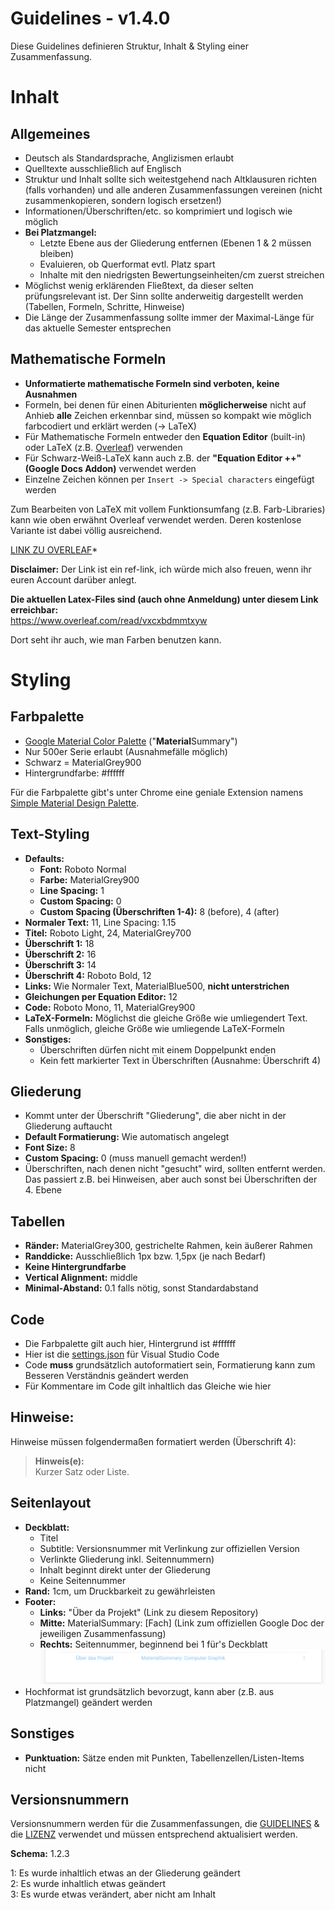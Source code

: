 # Guidelines - v1.4.0

Diese Guidelines definieren Struktur, Inhalt & Styling einer Zusammenfassung.

# Inhalt

## Allgemeines

-   Deutsch als Standardsprache, Anglizismen erlaubt
-   Quelltexte ausschließlich auf Englisch
-   Struktur und Inhalt sollte sich weitestgehend nach Altklausuren richten (falls vorhanden) und alle anderen Zusammenfassungen vereinen (nicht zusammenkopieren, sondern logisch ersetzen!)
-   Informationen/Überschriften/etc. so komprimiert und logisch wie möglich
-   **Bei Platzmangel:**
    -   Letzte Ebene aus der Gliederung entfernen (Ebenen 1 & 2 müssen bleiben)
    -   Evaluieren, ob Querformat evtl. Platz spart
    -   Inhalte mit den niedrigsten Bewertungseinheiten/cm zuerst streichen
-   Möglichst wenig erklärenden Fließtext, da dieser selten prüfungsrelevant ist. Der Sinn sollte anderweitig dargestellt werden (Tabellen, Formeln, Schritte, Hinweise)
-   Die Länge der Zusammenfassung sollte immer der Maximal-Länge für das aktuelle Semester entsprechen

## Mathematische Formeln

-   **Unformatierte mathematische Formeln sind verboten, keine Ausnahmen**
-   Formeln, bei denen für einen Abiturienten **möglicherweise** nicht auf Anhieb **alle** Zeichen erkennbar sind, müssen so kompakt wie möglich farbcodiert und erklärt werden (-> LaTeX)
-   Für Mathematische Formeln entweder den **Equation Editor** (built-in) oder LaTeX (z.B. [Overleaf](https://www.overleaf.com/read/vxcxbdmmtxyw)) verwenden
-   Für Schwarz-Weiß-LaTeX kann auch z.B. der **"Equation Editor ++" (Google Docs Addon)** verwendet werden
-   Einzelne Zeichen können per `Insert -> Special characters` eingefügt werden

Zum Bearbeiten von LaTeX mit vollem Funktionsumfang (z.B. Farb-Libraries) kann wie oben erwähnt Overleaf verwendet werden. Deren kostenlose Variante ist dabei völlig ausreichend.

[LINK ZU OVERLEAF](https://www.overleaf.com?r=9c649ec3&rm=d&rs=b)\*

**Disclaimer:** Der Link ist ein ref-link, ich würde mich also freuen, wenn ihr euren Account darüber anlegt.

**Die aktuellen Latex-Files sind (auch ohne Anmeldung) unter diesem Link erreichbar:**<br>
https://www.overleaf.com/read/vxcxbdmmtxyw

Dort seht ihr auch, wie man Farben benutzen kann.

# Styling

## Farbpalette

-   [Google Material Color Palette](https://www.materialui.co/colors) ("**Material**Summary")
-   Nur 500er Serie erlaubt (Ausnahmefälle möglich)
-   Schwarz = MaterialGrey900
-   Hintergrundfarbe: #ffffff

Für die Farbpalette gibt's unter Chrome eine geniale Extension namens [Simple Material Design Palette](https://chrome.google.com/webstore/detail/onaeadclbaeleijcfmmhopgmmmpedifa).

## Text-Styling

-   **Defaults:**
    -   **Font:** Roboto Normal
    -   **Farbe:** MaterialGrey900
    -   **Line Spacing:** 1
    -   **Custom Spacing:** 0
    -   **Custom Spacing (Überschriften 1-4):** 8 (before), 4 (after)
-   **Normaler Text:** 11, Line Spacing: 1.15
-   **Titel:** Roboto Light, 24, MaterialGrey700
-   **Überschrift 1:** 18
-   **Überschrift 2:** 16
-   **Überschrift 3:** 14
-   **Überschrift 4:** Roboto Bold, 12
-   **Links:** Wie Normaler Text, MaterialBlue500, **nicht unterstrichen**
-   **Gleichungen per Equation Editor:** 12
-   **Code:** Roboto Mono, 11, MaterialGrey900
-   **LaTeX-Formeln:** Möglichst die gleiche Größe wie umliegendert Text. Falls unmöglich, gleiche Größe wie umliegende LaTeX-Formeln
-   **Sonstiges:**
    -   Überschriften dürfen nicht mit einem Doppelpunkt enden
    -   Kein fett markierter Text in Überschriften (Ausnahme: Überschrift 4)

## Gliederung

-   Kommt unter der Überschrift "Gliederung", die aber nicht in der Gliederung auftaucht
-   **Default Formatierung:** Wie automatisch angelegt
-   **Font Size:** 8
-   **Custom Spacing:** 0 (muss manuell gemacht werden!)
-   Überschriften, nach denen nicht "gesucht" wird, sollten entfernt werden. Das passiert z.B. bei Hinweisen, aber auch sonst bei Überschriften der 4. Ebene

## Tabellen

-   **Ränder:** MaterialGrey300, gestrichelte Rahmen, kein äußerer Rahmen
-   **Randdicke:** Ausschließlich 1px bzw. 1,5px (je nach Bedarf)
-   **Keine Hintergrundfarbe**
-   **Vertical Alignment:** middle
-   **Minimal-Abstand:** 0.1 falls nötig, sonst Standardabstand

## Code

-   Die Farbpalette gilt auch hier, Hintergrund ist #ffffff
-   Hier ist die [settings.json](settings.json) für Visual Studio Code
-   Code **muss** grundsätzlich autoformatiert sein, Formatierung kann zum Besseren Verständnis geändert werden
-   Für Kommentare im Code gilt inhaltlich das Gleiche wie hier

## Hinweise:

Hinweise müssen folgendermaßen formatiert werden (Überschrift 4):

> **Hinweis(e):**<br>
> Kurzer Satz oder Liste.

## Seitenlayout

-   **Deckblatt:**
    -   Titel
    -   Subtitle: Versionsnummer mit Verlinkung zur offiziellen Version
    -   Verlinkte Gliederung inkl. Seitennummern)
    -   Inhalt beginnt direkt unter der Gliederung
    -   Keine Seitennummer
-   **Rand:** 1cm, um Druckbarkeit zu gewährleisten
-   **Footer:**
    -   **Links:** "Über da Projekt" (Link zu diesem Repository)
    -   **Mitte:** MaterialSummary: [Fach] (Link zum offiziellen Google Doc der jeweiligen Zusammenfassung)
    -   **Rechts:** Seitennummer, beginnend bei 1 für's Deckblatt
        ![Cloudy](./Screenshots/Footer.png)
-   Hochformat ist grundsätzlich bevorzugt, kann aber (z.B. aus Platzmangel) geändert werden

## Sonstiges

-   **Punktuation:** Sätze enden mit Punkten, Tabellenzellen/Listen-Items nicht

## Versionsnummern

Versionsnummern werden für die Zusammenfassungen, die [GUIDELINES](GUIDELINES.md) & die [LIZENZ](LIZENZ.md) verwendet und müssen entsprechend aktualisiert werden.

**Schema:** 1.2.3

1: Es wurde inhaltlich etwas an der Gliederung geändert<br>
2: Es wurde inhaltlich etwas geändert<br>
3: Es wurde etwas verändert, aber nicht am Inhalt
